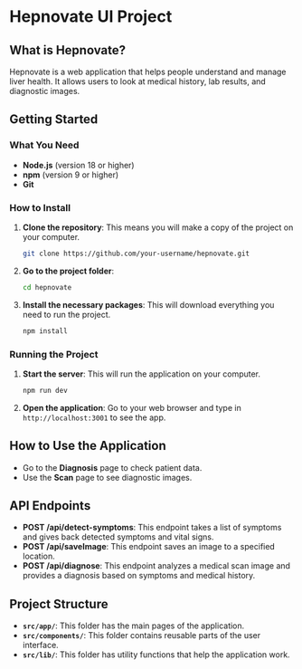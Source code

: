 # Hepnovate UI Project

## What is Hepnovate?
Hepnovate is a web application that helps people understand and manage liver health. It allows users to look at medical history, lab results, and diagnostic images.

## Getting Started

### What You Need
- **Node.js** (version 18 or higher)
- **npm** (version 9 or higher)
- **Git**

### How to Install

1. **Clone the repository**: This means you will make a copy of the project on your computer.
   ```bash
   git clone https://github.com/your-username/hepnovate.git
   ```

2. **Go to the project folder**:
   ```bash
   cd hepnovate
   ```

3. **Install the necessary packages**: This will download everything you need to run the project.
   ```bash
   npm install
   ```

### Running the Project

1. **Start the server**: This will run the application on your computer.
   ```bash
   npm run dev
   ```

2. **Open the application**: Go to your web browser and type in `http://localhost:3001` to see the app.

## How to Use the Application
- Go to the **Diagnosis** page to check patient data.
- Use the **Scan** page to see diagnostic images.

## API Endpoints
- **POST /api/detect-symptoms**: This endpoint takes a list of symptoms and gives back detected symptoms and vital signs.
- **POST /api/saveImage**: This endpoint saves an image to a specified location.
- **POST /api/diagnose**: This endpoint analyzes a medical scan image and provides a diagnosis based on symptoms and medical history.

## Project Structure
- **`src/app/`**: This folder has the main pages of the application.
- **`src/components/`**: This folder contains reusable parts of the user interface.
- **`src/lib/`**: This folder has utility functions that help the application work.
